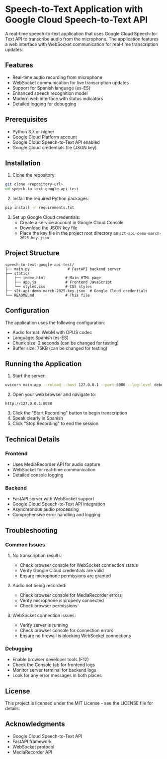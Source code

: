 # Speech-to-Text Application with Google Cloud Speech-to-Text API

A real-time speech-to-text application that uses Google Cloud Speech-to-Text API to transcribe audio from the microphone. The application features a web interface with WebSocket communication for real-time transcription updates.

## Features

- Real-time audio recording from microphone
- WebSocket communication for live transcription updates
- Support for Spanish language (es-ES)
- Enhanced speech recognition model
- Modern web interface with status indicators
- Detailed logging for debugging

## Prerequisites

- Python 3.7 or higher
- Google Cloud Platform account
- Google Cloud Speech-to-Text API enabled
- Google Cloud credentials file (JSON key)

## Installation

1. Clone the repository:

```bash
git clone <repository-url>
cd speech-to-text-google-api-test
```

2. Install the required Python packages:

```bash
pip install -r requirements.txt
```

3. Set up Google Cloud credentials:
   - Create a service account in Google Cloud Console
   - Download the JSON key file
   - Place the key file in the project root directory as `s2t-api-demo-march-2025-key.json`

## Project Structure

```
speech-to-text-google-api-test/
├── main.py                 # FastAPI backend server
├── static/
│   ├── index.html         # Main HTML page
│   ├── app.js             # Frontend JavaScript
│   └── styles.css         # CSS styles
├── s2t-api-demo-march-2025-key.json  # Google Cloud credentials
└── README.md              # This file
```

## Configuration

The application uses the following configuration:

- Audio format: WebM with OPUS codec
- Language: Spanish (es-ES)
- Chunk size: 2 seconds (can be changed for testing)
- Buffer size: 75KB (can be changed for testing)

## Running the Application

1. Start the server:

```bash
uvicorn main:app --reload --host 127.0.0.1 --port 8080 --log-level debug
```

2. Open your web browser and navigate to:

```
http://127.0.0.1:8080
```

3. Click the "Start Recording" button to begin transcription
4. Speak clearly in Spanish
5. Click "Stop Recording" to end the session

## Technical Details

### Frontend

- Uses MediaRecorder API for audio capture
- WebSocket for real-time communication
- Detailed console logging

### Backend

- FastAPI server with WebSocket support
- Google Cloud Speech-to-Text API integration
- Asynchronous audio processing
- Comprehensive error handling and logging

## Troubleshooting

### Common Issues

1. No transcription results:

   - Check browser console for WebSocket connection status
   - Verify Google Cloud credentials are valid
   - Ensure microphone permissions are granted

2. Audio not being recorded:

   - Check browser console for MediaRecorder errors
   - Verify microphone is properly connected
   - Check browser permissions

3. WebSocket connection issues:
   - Verify server is running
   - Check browser console for connection errors
   - Ensure no firewall is blocking WebSocket connections

### Debugging

- Enable browser developer tools (F12)
- Check the Console tab for frontend logs
- Monitor server terminal for backend logs
- Look for any error messages in both places

## License

This project is licensed under the MIT License - see the LICENSE file for details.

## Acknowledgments

- Google Cloud Speech-to-Text API
- FastAPI framework
- WebSocket protocol
- MediaRecorder API
